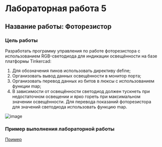 # Лабораторная работа 5
## Название работы: Фоторезистор

### Цель работы
Разработать программу управления по работе фоторезистора с использованием RGB-светодиода для индикации освещённости на базе платформы Tinkercad:
1. Для обозначения пинов использовать директиву define;
2. Организовать вывод данных освещённости в монитор порта;
3. Организовать перевод данных из битов в люксы с использованием функции map;
4. В зависимости от освещённости светодиод должен тускнеть при недостаточном освещении и ярко гореть при максимальном значении освещённости. Для перевода показаний фоторезистора для значений светодиода использовать функцию map.

![image](https://github.com/belvasevg/Programming-of-microcontrollers-SUAI-/assets/62217397/ed8520db-c035-439b-af28-1b7df8161351)

### Пример выполнения лабораторной работы
[Пример](https://www.tinkercad.com/things/690TGp1sHec-laboratornaya-5-fotorezistor/editel?sharecode=PR0ieYfWk28fgxGL5D7kmFuHnHi8zvr17RODdmJmQ7Q/ "ссылка на платформу Tinkercad")

